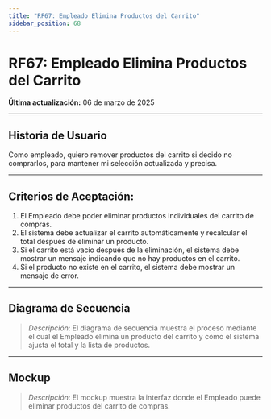 ```yaml
---
title: "RF67: Empleado Elimina Productos del Carrito"  
sidebar_position: 68
---
```


# RF67: Empleado Elimina Productos del Carrito  

**Última actualización:** 06 de marzo de 2025  

---

## Historia de Usuario  

Como empleado, quiero remover productos del carrito si decido no comprarlos, para mantener mi selección actualizada y precisa.

---

## **Criterios de Aceptación:**  

1. El Empleado debe poder eliminar productos individuales del carrito de compras.  
2. El sistema debe actualizar el carrito automáticamente y recalcular el total después de eliminar un producto.  
3. Si el carrito está vacío después de la eliminación, el sistema debe mostrar un mensaje indicando que no hay productos en el carrito.  
4. Si el producto no existe en el carrito, el sistema debe mostrar un mensaje de error.  

---

## **Diagrama de Secuencia**  

> *Descripción*: El diagrama de secuencia muestra el proceso mediante el cual el Empleado elimina un producto del carrito y cómo el sistema ajusta el total y la lista de productos.  

---

## **Mockup**  

> *Descripción*: El mockup muestra la interfaz donde el Empleado puede eliminar productos del carrito de compras.  
